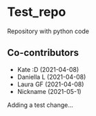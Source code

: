 # Test_repo
Repository with python code

## Co-contributors
- Kate :D (2021-04-08)
- Daniella L (2021-04-08)
- Laura GF (2021-04-08)
- Nickname (2021-05-1)

Adding a test change...
